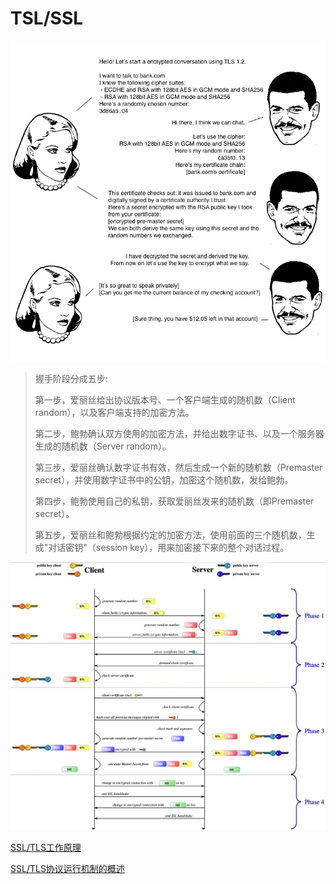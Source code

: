# TSL/SSL



![sslchat](../其他文档/resources/sslchat.png)

> 握手阶段分成五步:
>
> 第一步，爱丽丝给出协议版本号、一个客户端生成的随机数（Client random），以及客户端支持的加密方法。
>
> 第二步，鲍勃确认双方使用的加密方法，并给出数字证书、以及一个服务器生成的随机数（Server random）。
>
> 第三步，爱丽丝确认数字证书有效，然后生成一个新的随机数（Premaster secret），并使用数字证书中的公钥，加密这个随机数，发给鲍勃。
>
> 第四步，鲍勃使用自己的私钥，获取爱丽丝发来的随机数（即Premaster secret）。
>
> 第五步，爱丽丝和鲍勃根据约定的加密方法，使用前面的三个随机数，生成"对话密钥"（session key），用来加密接下来的整个对话过程。



![twoauthssl](../其他文档/resources/twoauthssl.png)



[SSL/TLS工作原理](https://blog.csdn.net/ustccw/article/details/76691248)

[SSL/TLS协议运行机制的概述](http://www.ruanyifeng.com/blog/2014/02/ssl_tls.html)

